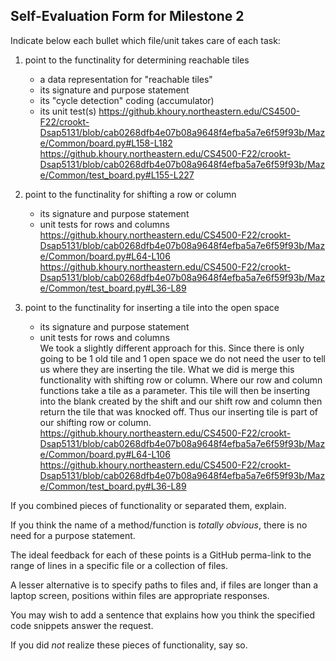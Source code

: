 ## Self-Evaluation Form for Milestone 2

Indicate below each bullet which file/unit takes care of each task:

1. point to the functinality for determining reachable tiles 

   - a data representation for "reachable tiles" 
   - its signature and purpose statement
   - its "cycle detection" coding (accumulator)
   - its unit test(s)
   https://github.khoury.northeastern.edu/CS4500-F22/crookt-Dsap5131/blob/cab0268dfb4e07b08a9648f4efba5a7e6f59f93b/Maze/Common/board.py#L158-L182
   https://github.khoury.northeastern.edu/CS4500-F22/crookt-Dsap5131/blob/cab0268dfb4e07b08a9648f4efba5a7e6f59f93b/Maze/Common/test_board.py#L155-L227

2. point to the functinality for shifting a row or column 

   - its signature and purpose statement
   - unit tests for rows and columns
   https://github.khoury.northeastern.edu/CS4500-F22/crookt-Dsap5131/blob/cab0268dfb4e07b08a9648f4efba5a7e6f59f93b/Maze/Common/board.py#L64-L106
   https://github.khoury.northeastern.edu/CS4500-F22/crookt-Dsap5131/blob/cab0268dfb4e07b08a9648f4efba5a7e6f59f93b/Maze/Common/test_board.py#L36-L89

3. point to the functinality for inserting a tile into the open space

   - its signature and purpose statement
   - unit tests for rows and columns \
   We took a slightly different approach for this. Since there is only going to be 1 old tile and 1 open space we do not need the user to tell us where they are inserting the tile. What we did is merge this functionality with shifting row or column. Where our row and column functions take a tile as a parameter. This tile will then be inserting into the blank created by the shift and our shift row and column then return the tile that was knocked off. Thus our inserting tile is part of our shifting row or column. 
   https://github.khoury.northeastern.edu/CS4500-F22/crookt-Dsap5131/blob/cab0268dfb4e07b08a9648f4efba5a7e6f59f93b/Maze/Common/board.py#L64-L106
   https://github.khoury.northeastern.edu/CS4500-F22/crookt-Dsap5131/blob/cab0268dfb4e07b08a9648f4efba5a7e6f59f93b/Maze/Common/test_board.py#L36-L89

If you combined pieces of functionality or separated them, explain.

If you think the name of a method/function is _totally obvious_,
there is no need for a purpose statement. 

The ideal feedback for each of these points is a GitHub
perma-link to the range of lines in a specific file or a collection of
files.

A lesser alternative is to specify paths to files and, if files are
longer than a laptop screen, positions within files are appropriate
responses.

You may wish to add a sentence that explains how you think the
specified code snippets answer the request.

If you did *not* realize these pieces of functionality, say so.

